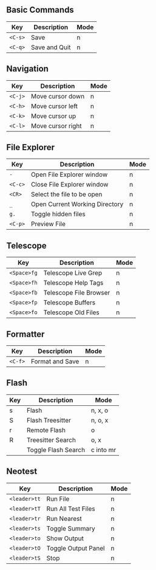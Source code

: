 ## Basic Commands

| Key     | Description   | Mode |
| ------- | ------------- | ---- |
| `<C-s>` | Save          | n    |
| `<C-q>` | Save and Quit | n    |

## Navigation

| Key     | Description       | Mode |
| ------- | ----------------- | ---- |
| `<C-j>` | Move cursor down  | n    |
| `<C-h>` | Move cursor left  | n    |
| `<C-k>` | Move cursor up    | n    |
| `<C-l>` | Move cursor right | n    |

## File Explorer

| Key     | Description                    | Mode |
| ------- | ------------------------------ | ---- |
| `-`     | Open File Explorer window      | n    |
| `<C-c>` | Close File Explorer window     | n    |
| `<CR>`  | Select the file to be open     | n    |
| `_`     | Open Current Working Directory | n    |
| `g.`    | Toggle hidden files            | n    |
| `<C-p>` | Preview File                   | n    |

## Telescope

| Key         | Description            | Mode |
| ----------- | ---------------------- | ---- |
| `<Space>fg` | Telescope Live Grep    | n    |
| `<Space>fh` | Telescope Help Tags    | n    |
| `<Space>fb` | Telescope File Browser | n    |
| `<Space>fp` | Telescope Buffers      | n    |
| `<Space>fo` | Telescope Old Files    | n    |

## Formatter

| Key     | Description     | Mode |
| ------- | --------------- | ---- |
| `<C-f>` | Format and Save | n    |

## Flash

| Key   | Description         | Mode      |
| ----- | ------------------- | --------- |
| s     | Flash               | n, x, o   |
| S     | Flash Treesitter    | n, o, x   |
| r     | Remote Flash        | o         |
| R     | Treesitter Search   | o, x      |
| <c-s> | Toggle Flash Search | c into mr |

## Neotest

| Key          | Description         | Mode |
| ------------ | ------------------- | ---- |
| `<leader>tt` | Run File            | n    |
| `<leader>tT` | Run All Test Files  | n    |
| `<leader>tr` | Run Nearest         | n    |
| `<leader>ts` | Toggle Summary      | n    |
| `<leader>to` | Show Output         | n    |
| `<leader>tO` | Toggle Output Panel | n    |
| `<leader>tS` | Stop                | n    |
